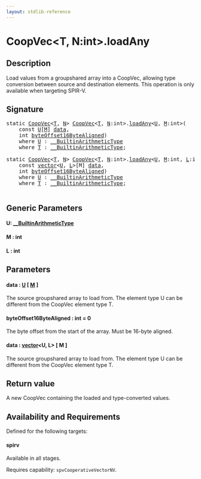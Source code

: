 ```yaml
---
layout: stdlib-reference
---
```


# CoopVec\<T, N:int\>\.loadAny

## Description

Load values from a groupshared array into a CoopVec, allowing type conversion between source and destination elements.
This operation is only available when targeting SPIR-V.



## Signature 

<pre>
<span class='code_keyword'>static</span> <a href="../types/coopvec-04/index" class="code_type">CoopVec</a>&lt;<a href="../types/coopvec-04/index#typeparam-T" class="code_type">T</a>, <a href="../types/coopvec-04/index#decl-N" class="code_var">N</a>&gt; <a href="../types/coopvec-04/index" class="code_type">CoopVec</a>&lt;<a href="../types/coopvec-04/index#typeparam-T" class="code_type">T</a>, <a href="../types/coopvec-04/index#decl-N" class="code_var">N</a>:<span class="code_keyword">int</span>&gt;.<a href="loadany-4">loadAny</a>&lt;<a href="loadany-4#typeparam-U" class="code_type">U</a>, <a href="loadany-4#decl-M" class="code_var">M</a>:<span class="code_keyword">int</span>&gt;(
    <span class="code_keyword">const</span> <a href="loadany-4#typeparam-U" class="code_type">U</a>[<a href="loadany-4#decl-M" class="code_var">M</a>] <a href="loadany-4#decl-data" class="code_param">data</a>,
    <span class="code_keyword">int</span> <a href="loadany-4#decl-byteOffset16ByteAligned" class="code_param">byteOffset16ByteAligned</a>)
    <span class='code_keyword'>where</span> <a href="loadany-4#typeparam-U" class="code_type">U</a> : <a href="../interfaces/0_builtinarithmetictype-029j/index" class="code_type">__BuiltinArithmeticType</a>
    <span class='code_keyword'>where</span> <a href="../types/coopvec-04/index#typeparam-T" class="code_type">T</a> : <a href="../interfaces/0_builtinarithmetictype-029j/index" class="code_type">__BuiltinArithmeticType</a>;

<span class='code_keyword'>static</span> <a href="../types/coopvec-04/index" class="code_type">CoopVec</a>&lt;<a href="../types/coopvec-04/index#typeparam-T" class="code_type">T</a>, <a href="../types/coopvec-04/index#decl-N" class="code_var">N</a>&gt; <a href="../types/coopvec-04/index" class="code_type">CoopVec</a>&lt;<a href="../types/coopvec-04/index#typeparam-T" class="code_type">T</a>, <a href="../types/coopvec-04/index#decl-N" class="code_var">N</a>:<span class="code_keyword">int</span>&gt;.<a href="loadany-4">loadAny</a>&lt;<a href="loadany-4#typeparam-U" class="code_type">U</a>, <a href="loadany-4#decl-M" class="code_var">M</a>:<span class="code_keyword">int</span>, <a href="loadany-4#decl-L" class="code_var">L</a>:<span class="code_keyword">int</span>&gt;(
    <span class="code_keyword">const</span> <a href="../types/vector/index" class="code_type">vector</a>&lt;<a href="loadany-4#typeparam-U" class="code_type">U</a>, <a href="loadany-4#decl-L" class="code_var">L</a>&gt;[M] <a href="loadany-4#decl-data" class="code_param">data</a>,
    <span class="code_keyword">int</span> <a href="loadany-4#decl-byteOffset16ByteAligned" class="code_param">byteOffset16ByteAligned</a>)
    <span class='code_keyword'>where</span> <a href="loadany-4#typeparam-U" class="code_type">U</a> : <a href="../interfaces/0_builtinarithmetictype-029j/index" class="code_type">__BuiltinArithmeticType</a>
    <span class='code_keyword'>where</span> <a href="../types/coopvec-04/index#typeparam-T" class="code_type">T</a> : <a href="../interfaces/0_builtinarithmetictype-029j/index" class="code_type">__BuiltinArithmeticType</a>;

</pre>

## Generic Parameters

####  <a id="typeparam-U"></a>U: [\_\_BuiltinArithmeticType](../interfaces/0_builtinarithmetictype-029j/index)
####  <a id="decl-M"></a>M  : int
####  <a id="decl-L"></a>L  : int

## Parameters

####  <a id="decl-data"></a>data  : [U](loadany-4#typeparam-U) \[ [M](loadany-4#decl-M) \]
The source groupshared array to load from. The element type U can be different from the CoopVec element type T.

####  <a id="decl-byteOffset16ByteAligned"></a>byteOffset16ByteAligned  : int = 0
The byte offset from the start of the array. Must be 16-byte aligned.

####  <a id="decl-data"></a>data  : [vector](../types/vector/index)\<U, L\> \[ M \]
The source groupshared array to load from. The element type U can be different from the CoopVec element type T.


## Return value
A new CoopVec containing the loaded and type-converted values.


## Availability and Requirements

Defined for the following targets:

#### spirv
Available in all stages.

Requires capability: `spvCooperativeVectorNV`.


